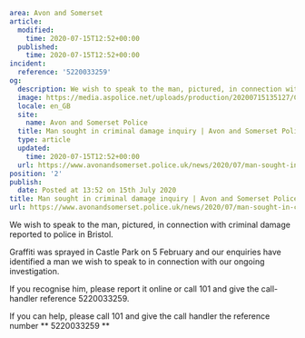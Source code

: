 ```yaml
area: Avon and Somerset
article:
  modified:
    time: 2020-07-15T12:52+00:00
  published:
    time: 2020-07-15T12:52+00:00
incident:
  reference: '5220033259'
og:
  description: We wish to speak to the man, pictured, in connection with an investigation into criminal damage in Castle Park.
  image: https://media.aspolice.net/uploads/production/20200715135127/Castle-Park-appeal-5220033259-befunky.jpg.png
  locale: en_GB
  site:
    name: Avon and Somerset Police
  title: Man sought in criminal damage inquiry | Avon and Somerset Police
  type: article
  updated:
    time: 2020-07-15T12:52+00:00
  url: https://www.avonandsomerset.police.uk/news/2020/07/man-sought-in-criminal-damage-inquiry/
position: '2'
publish:
  date: Posted at 13:52 on 15th July 2020
title: Man sought in criminal damage inquiry | Avon and Somerset Police
url: https://www.avonandsomerset.police.uk/news/2020/07/man-sought-in-criminal-damage-inquiry/
```

We wish to speak to the man, pictured, in connection with criminal damage reported to police in Bristol.

Graffiti was sprayed in Castle Park on 5 February and our enquiries have identified a man we wish to speak to in connection with our ongoing investigation.

If you recognise him, please report it online or call 101 and give the call-handler reference 5220033259.

If you can help, please call 101 and give the call handler the reference number ** 5220033259 **
